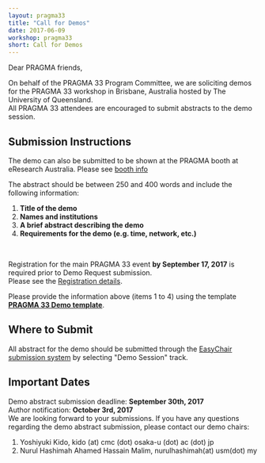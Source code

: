 ```yaml
---
layout: pragma33
title: "Call for Demos"
date: 2017-06-09
workshop: pragma33
short: Call for Demos
---
```


Dear PRAGMA friends,

On behalf of the PRAGMA 33 Program Committee, we are soliciting demos for the
PRAGMA 33 workshop in Brisbane, Australia hosted by The University of Queensland.
<br>All PRAGMA 33 attendees are encouraged to submit abstracts to the demo
session.
 
<div class="border"><h2>Submission Instructions</h2></div>

The demo can also be submitted to be shown at the PRAGMA booth at eResearch
Australia. Please see [booth info](/pragma33-booth)

The abstract should be between 250 and 400 words and include the following
information: 

 1. **Title of the demo** 
 2. **Names and institutions** 
 3. **A brief abstract describing the demo** 
 4. **Requirements for the demo (e.g. time, network, etc.)**

<br>

Registration for the main PRAGMA 33 event **by September 17, 2017** is required prior to Demo Request submission. <br>
Please see the [Registration details](http://www.pragma-grid.net/pragma33-registration/). 

Please provide the information above (items 1 to 4) using the template
**[PRAGMA 33 Demo template](https://drive.google.com/open?id=0B0FUjpQKIKsTNm5kZUl0TXdTck0)**.<br>

<div class="border"><h2>Where to Submit</h2></div>

All abstract for the demo should be submitted through the 
[EasyChair submission system](https://easychair.org/conferences/?conf=pragma33) by selecting "Demo Session" track.  

<div class="border"><h2>Important Dates</h2></div>

Demo abstract submission deadline: **September 30th, 2017** <br>
Author notification: **October 3rd, 2017**
<br>
We are looking forward to your submissions. If you have any questions
regarding the demo abstract submission, please contact our demo chairs:

1. Yoshiyuki Kido, kido (at) cmc (dot) osaka-u (dot) ac (dot) jp
2. Nurul Hashimah Ahamed Hassain Malim, nurulhashimah(at) usm(dot) my
